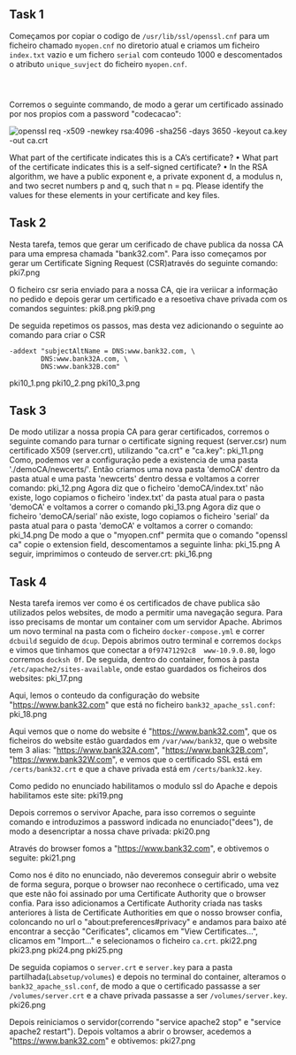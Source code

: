 ## Task 1

Começamos por copiar o codigo de `/usr/lib/ssl/openssl.cnf` para um ficheiro chamado `myopen.cnf` no diretorio atual e criamos um ficheiro `index.txt` vazio e um fichero `serial` com conteudo 1000 e descomentados o atributo `unique_suvject` do ficheiro `myopen.cnf`.

![]()

![]()

![]()

Corremos o seguinte commando, de modo a gerar um certificado assinado por nos propios com a password "codecacao":

![openssl req -x509 -newkey rsa:4096 -sha256 -days 3650 -keyout ca.key -out ca.crt]()

 What part of the certificate indicates this is a CA’s certificate?
• What part of the certificate indicates this is a self-signed certificate?
• In the RSA algorithm, we have a public exponent e, a private exponent d, a modulus n, and two secret
numbers p and q, such that n = pq. Please identify the values for these elements in your certificate
and key files.

## Task 2
Nesta tarefa, temos que gerar um cerificado de chave publica da nossa CA para uma empresa chamada "bank32.com".
Para isso começamos por gerar um Certificate Signing Request (CSR)através do seguinte comando:
pki7.png

O ficheiro csr seria enviado para a nossa CA, qie ira veriicar a informação no pedido e depois gerar um certificado e a resoetiva chave privada com os comandos seguintes:
pki8.png
pki9.png

De seguida repetimos os passos, mas desta vez adicionando o seguinte ao comando para criar o CSR
```
-addext "subjectAltName = DNS:www.bank32.com, \
        DNS:www.bank32A.com, \
        DNS:www.bank32B.com"

```
pki10_1.png
pki10_2.png
pki10_3.png


## Task 3 
De modo utilizar a nossa propia CA para gerar certificados, corremos o seguinte comando para turnar o certificate signing request (server.csr) num certificado X509 (server.crt), utilizando "ca.crt" e "ca.key":
pki_11.png
Como, podemos ver a configuração pede a existencia de uma pasta './demoCA/newcerts/'. Então criamos uma nova pasta 'demoCA' dentro da pasta atual e uma pasta 'newcerts' dentro dessa e voltamos a correr  comando:
pki_12.png
Agora diz que o ficheiro 'demoCA/index.txt' não existe, logo copiamos o ficheiro 'index.txt' da pasta atual para o pasta 'demoCA' e voltamos a correr o comando
pki_13.png
Agora diz que o ficheiro 'demoCA/serial' não existe, logo copiamos o ficheiro 'serial' da pasta atual para o pasta 'demoCA' e voltamos a correr o comando:
pki_14.png
De modo a que o "myopen.cnf" permita que o comando "openssl ca" copie o extension field, descomentamos a seguinte linha:
pki_15.png
A seguir, imprimimos o conteudo de  server.crt:
pki_16.png

## Task 4
Nesta tarefa iremos ver como é os certificados de chave publica são utilizados pelos websites, de modo a permitir uma navegação segura. Para isso precisams de montar um container com um servidor Apache. Abrimos um novo terminal na pasta com o ficheiro `docker-compose.yml` e correr `dcbuild` seguido de `dcup`. Depois abrimos outro terminal e corremos `dockps` e vimos que tinhamos que conectar a `0f97471292c8  www-10.9.0.80`, logo corremos `docksh 0f`.
De seguida, dentro do container, fomos à pasta `/etc/apache2/sites-available`, onde estao guardados os ficheiros dos websites:
pki_17.png

Aqui, lemos o conteudo da configuração do website "https://www.bank32.com" que está no ficheiro `bank32_apache_ssl.conf`:
pki_18.png

Aqui vemos que o nome do website é "https://www.bank32.com", que os ficheiros do website estão guardados em `/var/www/bank32`, que o website tem 3 alias: "https://www.bank32A.com", "https://www.bank32B.com", "https://www.bank32W.com", e vemos que o certificado SSL está em `/certs/bank32.crt` e que a chave privada está em `/certs/bank32.key`.

Como pedido no enunciado habilitamos o modulo ssl do Apache e depois habilitamos este site:
pki19.png

Depois corremos o servivor Apache, para isso corremos o seguinte comando e introduzimos a password indicada no enunciado("dees"), de modo a desencriptar a nossa chave privada:
pki20.png

Através do browser fomos a "https://www.bank32.com", e obtivemos o seguite:
pki21.png

Como nos é dito no enunciado, não deveremos conseguir abrir o website de forma segura, porque o browser nao reconhece o certificado, uma vez que este não foi assinado por uma Certificate Authority que o browser confia. Para isso adicionamos a Certificate Authority criada nas tasks anteriores à lista de Certificate Authorities em que o nosso browser confia, coloncando no url o "about:preferences#privacy" e andamos para baixo até encontrar a secção "Cerificates", clicamos em "View Certificates...", clicamos em "Import..." e selecionamos o ficheiro `ca.crt`. 
pki22.png
pki23.png
pki24.png
pki25.png


De seguida copiamos o `server.crt` e `server.key` para a pasta partilhada(`Labsetup/volumes`) e depois no terminal do container, alteramos o `bank32_apache_ssl.conf`, de modo a que o certificado passasse a ser `/volumes/server.crt` e a chave privada passasse a ser `/volumes/server.key`.
pki26.png

Depois reiniciamos o servidor(correndo "service apache2 stop" e "service apache2 restart"). Depois voltamos a abrir o browser, acedemos a "https://www.bank32.com" e obtivemos:
pki27.png
